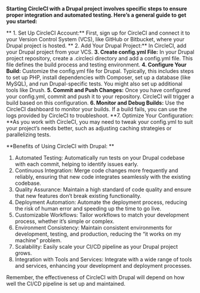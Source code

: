 **Starting CircleCI with a Drupal project involves specific steps to ensure proper integration and automated testing. Here’s a general guide to get you started:**

** 1. Set Up CircleCI Account:** First, sign up for CircleCI and connect it to your Version Control System (VCS), like GitHub or Bitbucket, where your Drupal project is hosted.
** 2. Add Your Drupal Project:** In CircleCI, add your Drupal project from your VCS.
**3. Create config.yml File:** In your Drupal project repository, create a .circleci directory and add a config.yml file. This file defines the build process and testing environment.
**4. Configure Your Build:** Customize the config.yml file for Drupal. Typically, this includes steps to set up PHP, install dependencies with Composer, set up a database (like MySQL), and run Drupal-specific tests. You might also set up additional tools like Drush.
**5. Commit and Push Changes:** Once you have configured your config.yml, commit and push it to your repository. CircleCI will trigger a build based on this configuration.
**6. Monitor and Debug Builds:** Use the CircleCI dashboard to monitor your builds. If a build fails, you can use the logs provided by CircleCI to troubleshoot.
**7. Optimize Your Configuration: **As you work with CircleCI, you may need to tweak your config.yml to suit your project’s needs better, such as adjusting caching strategies or parallelizing tests.

**Benefits of Using CircleCI with Drupal:
**
 1. Automated Testing: Automatically run tests on your Drupal codebase with each commit, helping to identify issues early.
 2. Continuous Integration: Merge code changes more frequently and reliably, ensuring that new code integrates seamlessly with the existing codebase.
 3. Quality Assurance: Maintain a high standard of code quality and ensure that new features don’t break existing functionality.
 4. Deployment Automation: Automate the deployment process, reducing the risk of human error and speeding up the time to go live.
 5. Customizable Workflows: Tailor workflows to match your development process, whether it’s simple or complex.
 6. Environment Consistency: Maintain consistent environments for development, testing, and production, reducing the “it works on my machine” problem.
 7. Scalability: Easily scale your CI/CD pipeline as your Drupal project grows.
 8. Integration with Tools and Services: Integrate with a wide range of tools and services, enhancing your development and deployment processes.

Remember, the effectiveness of CircleCI with Drupal will depend on how well the CI/CD pipeline is set up and maintained.
